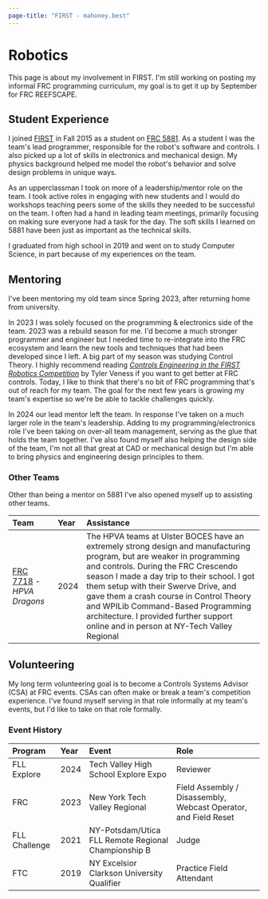 ```yaml
---
page-title: "FIRST - mahoney.best"
---
```


# Robotics

This page is about my involvement in FIRST. I'm still working on posting my informal FRC programming curriculum, my goal is to get it up by September for FRC REEFSCAPE.

## Student Experience

I joined [FIRST](https://firstinspires.org) in Fall 2015 as a student on [FRC 5881](https://tvhsfrc.org/). As a student I was the team's lead programmer, responsible for the robot's software and controls. I also picked up a lot of skills in electronics and mechanical design. My physics background helped me model the robot's behavior and solve design problems in unique ways.

As an upperclassman I took on more of a leadership/mentor role on the team. I took active roles in engaging with new students and I would do workshops teaching peers some of the skills they needed to be successful on the team. I often had a hand in leading team meetings, primarily focusing on making sure everyone had a task for the day. The soft skills I learned on 5881 have been just as important as the technical skills.

I graduated from high school in 2019 and went on to study Computer Science, in part because of my experiences on the team.

## Mentoring

I've been mentoring my old team since Spring 2023, after returning home from university.

In 2023 I was solely focused on the programming & electronics side of the team. 2023 was a rebuild season for me. I'd become a much stronger programmer and engineer but I needed time to re-integrate into the FRC ecosystem and learn the new tools and techniques that had been developed since I left. A big part of my season was studying Control Theory. I highly recommend reading [_Controls Engineering in the FIRST Robotics Competition_](https://file.tavsys.net/control/controls-engineering-in-frc.pdf) by Tyler Veness if you want to get better at FRC controls. Today, I like to think that there's no bit of FRC programming that's out of reach for my team. The goal for the next few years is growing my team's expertise so we're be able to tackle challenges quickly.

In 2024 our lead mentor left the team. In response I've taken on a much larger role in the team's leadership. Adding to my programming/electronics role I've been taking on over-all team management, serving as the glue that holds the team together. I've also found myself also helping the design side of the team, I'm not all that great at CAD or mechanical design but I'm able to bring physics and engineering design principles to them.

### Other Teams

Other than being a mentor on 5881 I've also opened myself up to assisting other teams.

| Team                      | Year | Assistance |
|:--------------------------|:-----|:-----------|
| [FRC 7718](https://www.team7718.com/) - _HPVA Dragons_ | 2024 | The HPVA teams at Ulster BOCES have an extremely strong design and manufacturing program, but are weaker in programming and controls. During the FRC Crescendo season I made a day trip to their school. I got them setup with their Swerve Drive, and gave them a crash course in Control Theory and WPILib Command-Based Programming architecture. I provided further support online and in person at NY-Tech Valley Regional |

## Volunteering

My long term volunteering goal is to become a Controls Systems Advisor (CSA) at FRC events. CSAs can often make or break a team's competition experience. I've found myself serving in that role informally at my team's events, but I'd like to take on that role formally.

### Event History

| Program       | Year | Event | Role |
|:--------------|:-----|:------|:-----|
| FLL Explore   | 2024 | Tech Valley High School Explore Expo | Reviewer |
| FRC           | 2023 | New York Tech Valley Regional | Field Assembly / Disassembly, Webcast Operator, and Field Reset |
| FLL Challenge | 2021 | NY-Potsdam/Utica FLL Remote Regional Championship B | Judge |
| FTC           | 2019 | NY Excelsior Clarkson University Qualifier | Practice Field Attendant |

